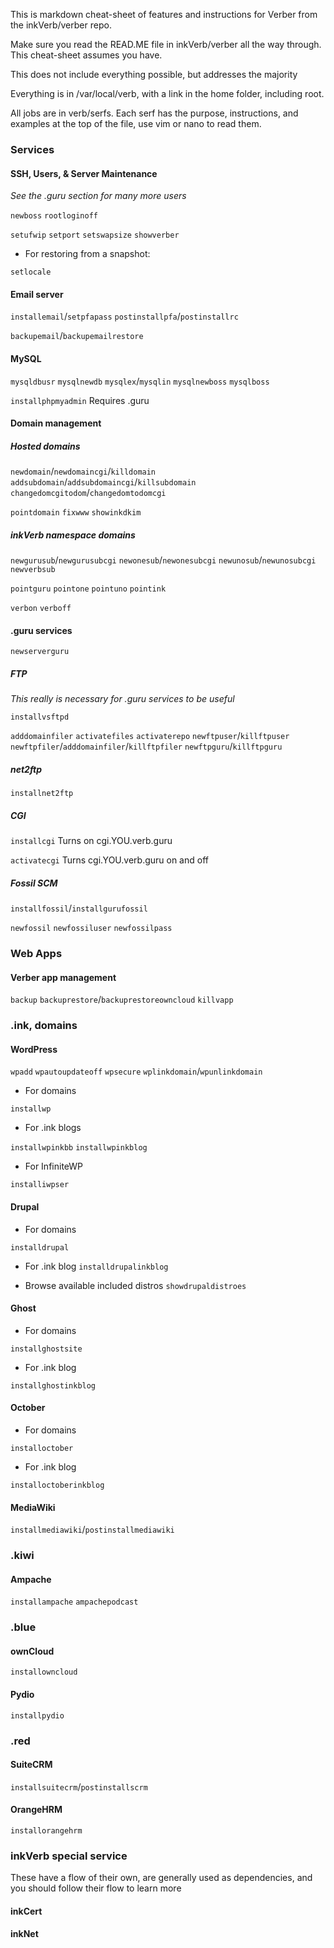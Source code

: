 This is markdown cheat-sheet of features and instructions for Verber from the inkVerb/verber repo.

Make sure you read the READ.ME file in inkVerb/verber all the way through. This cheat-sheet assumes you have.

This does not include everything possible, but addresses the majority

Everything is in /var/local/verb, with a link in the home folder, including root.

All jobs are in verb/serfs. Each serf has the purpose, instructions, and examples at the top of the file, use vim or nano to read them.

### Services

#### SSH, Users, & Server Maintenance
*See the .guru section for many more users*

`newboss` `rootloginoff`

`setufwip` `setport` `setswapsize` `showverber`

- For restoring from a snapshot:

`setlocale`

#### Email server

`installemail`/`setpfapass` `postinstallpfa`/`postinstallrc` 

`backupemail`/`backupemailrestore`

#### MySQL

`mysqldbusr` `mysqlnewdb` `mysqlex`/`mysqlin` `mysqlnewboss` `mysqlboss`

`installphpmyadmin` Requires .guru

#### Domain management

##### Hosted domains

`newdomain`/`newdomaincgi`/`killdomain` `addsubdomain`/`addsubdomaincgi`/`killsubdomain` `changedomcgitodom`/`changedomtodomcgi` 

`pointdomain` `fixwww` `showinkdkim`

##### inkVerb namespace domains

`newgurusub`/`newgurusubcgi` `newonesub`/`newonesubcgi` `newunosub`/`newunosubcgi` `newverbsub`

`pointguru` `pointone` `pointuno` `pointink`

`verbon` `verboff`

#### .guru services

`newserverguru`

##### FTP
*This really is necessary for .guru services to be useful*

`installvsftpd`

`adddomainfiler` `activatefiles` `activaterepo` `newftpuser`/`killftpuser` `newftpfiler`/`adddomainfiler`/`killftpfiler` `newftpguru`/`killftpguru`

##### net2ftp

`installnet2ftp`

##### CGI

`installcgi` Turns on cgi.YOU.verb.guru

`activatecgi` Turns cgi.YOU.verb.guru on and off

##### Fossil SCM

`installfossil`/`installgurufossil`

`newfossil` `newfossiluser` `newfossilpass`

### Web Apps

#### Verber app management
`backup` `backuprestore`/`backuprestoreowncloud` `killvapp`

### .ink, domains

#### WordPress

`wpadd` `wpautoupdateoff` `wpsecure` `wplinkdomain`/`wpunlinkdomain`

- For domains

`installwp` 

- For .ink blogs

`installwpinkbb` `installwpinkblog`

- For InfiniteWP

`installiwpser`

#### Drupal

- For domains

`installdrupal`

- For .ink blog
`installdrupalinkblog`

- Browse available included distros
`showdrupaldistroes`

#### Ghost

- For domains

`installghostsite`

- For .ink blog

`installghostinkblog`

#### October

- For domains
 
`installoctober`
 
- For .ink blog

`installoctoberinkblog`

#### MediaWiki

`installmediawiki`/`postinstallmediawiki`

### .kiwi
#### Ampache

`installampache` `ampachepodcast`

### .blue
#### ownCloud

`installowncloud`

#### Pydio

`installpydio`

### .red
#### SuiteCRM

`installsuitecrm`/`postinstallscrm`

#### OrangeHRM

`installorangehrm`

### inkVerb special service
These have a flow of their own, are generally used as dependencies, and you should follow their flow to learn more

#### inkCert

#### inkNet


